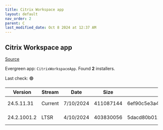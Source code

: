 ```yaml
---
title: Citrix Workspace app
layout: default
nav_order: 2
parent: C
last_modified_date: Oct 8 2024 at 12:37 AM
---
```


## Citrix Workspace app

[Source](https://www.citrix.com/downloads/workspace-app/)

Evergreen app: `CitrixWorkspaceApp`. Found **2** installers.

Last check: 🟢

| Version     | Stream  | Date      | Size      | Hash                                                             | URI                                                                                                                                                                                                              |
| ----------- | ------- | --------- | --------- | ---------------------------------------------------------------- | ---------------------------------------------------------------------------------------------------------------------------------------------------------------------------------------------------------------- |
| 24.5.11.31  | Current | 7/10/2024 | 411087144 | 6ef90c5e3a45abe7eb28374c91ecce4dfe8ea61aadbae0149285027d833b1561 | [https://downloadplugins.citrix.com/ReceiverUpdates/Prod/Receiver/Win/CitrixWorkspaceApp24.5.11.31.exe](https://downloadplugins.citrix.com/ReceiverUpdates/Prod/Receiver/Win/CitrixWorkspaceApp24.5.11.31.exe)   |
| 24.2.1001.2 | LTSR    | 4/10/2024 | 403830056 | 5dacd80b012223fb21ae30afcdf21e591b2038a1a79483b19a040e7639149976 | [https://downloadplugins.citrix.com/ReceiverUpdates/Prod/Receiver/Win/CitrixWorkspaceApp24.2.1001.2.exe](https://downloadplugins.citrix.com/ReceiverUpdates/Prod/Receiver/Win/CitrixWorkspaceApp24.2.1001.2.exe) |
